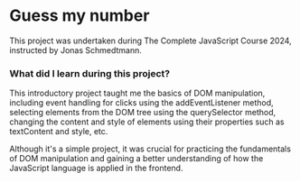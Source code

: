 # Guess my number

This project was undertaken during The Complete JavaScript Course 2024, instructed by Jonas Schmedtmann.

### What did I learn during this project?

This introductory project taught me the basics of DOM manipulation, including event handling for clicks using the addEventListener method, selecting elements from the DOM tree using the querySelector method, changing the content and style of elements using their properties such as textContent and style, etc.

Although it's a simple project, it was crucial for practicing the fundamentals of DOM manipulation and gaining a better understanding of how the JavaScript language is applied in the frontend.
